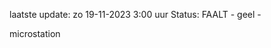laatste update: 
zo 19-11-2023  3:00   uur 
Status: FAALT - geel - 
<div class="service Y">microstation</div>